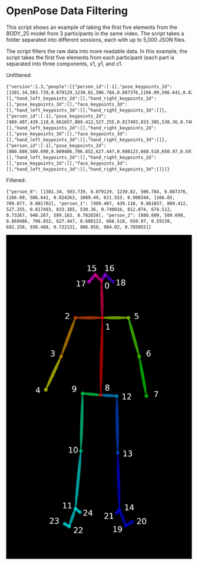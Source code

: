 ﻿# OpenPose Data Filtering
 
 This script shows an example of taking the first five elements from the BODY_25 model from 3 participants in the same video.
The script takes a folder separated into different sessions, each with up to 5,000 JSON files.

The script filters the raw data into more readable data.
In this example, the script takes the first five elements from each participant (each part is separated into three components, x1, y1, and c1.

Unfiltered:
```
{"version":1.3,"people":[{"person_id":[-1],"pose_keypoints_2d":[1301.34,503.739,0.879129,1230.82,506.784,0.887376,1166.09,506.641,0.824263,1089.49,621.553,0.908344,1166.03,709.877,0.881702,1289.64,506.776,0.820521,1304.31,612.663,0.871652,1322,689.229,0.809425,1201.3,692.075,0.737008,1157.19,695.008,0.688801,1189.59,801.019,0.551479,1104.23,880.524,0.226973,1242.53,686.328,0.710115,1330.9,786.382,0.813165,1230.73,860.022,0.768912,1286.76,483.235,0.899501,1307.27,486.111,0.535373,1248.44,453.788,0.884608,0,0,0,1204.24,907.129,0.679175,1213.13,907.14,0.759391,1213.07,859.851,0.543717,1107.18,910.001,0.215509,1107.21,909.998,0.176995,1095.37,877.563,0.1953],"face_keypoints_2d":[],"hand_left_keypoints_2d":[],"hand_right_keypoints_2d":[],"pose_keypoints_3d":[],"face_keypoints_3d":[],"hand_left_keypoints_3d":[],"hand_right_keypoints_3d":[]},{"person_id":[-1],"pose_keypoints_2d":[989.487,439.118,0.861657,889.412,527.255,0.817493,833.385,530.36,0.740816,812.874,674.512,0.73267,948.267,589.163,0.782658,954.048,509.66,0.847246,953.997,656.898,0.783424,1024.69,727.436,0.838671,912.879,733.333,0.613252,877.591,742.271,0.539288,1039.5,853.969,0.667173,0,0,0,951.118,718.576,0.646028,1095.42,809.904,0.826445,1071.79,889.355,0.200574,965.891,418.513,0.832446,992.365,415.545,0.678057,904.113,430.138,0.878892,0,0,0,1086.59,927.562,0.100318,0,0,0,1071.8,883.441,0.174235,0,0,0,0,0,0,0,0,0],"face_keypoints_2d":[],"hand_left_keypoints_2d":[],"hand_right_keypoints_2d":[],"pose_keypoints_3d":[],"face_keypoints_3d":[],"hand_left_keypoints_3d":[],"hand_right_keypoints_3d":[]},{"person_id":[-1],"pose_keypoints_2d":[880.609,509.698,0.869486,706.852,627.447,0.608123,668.518,650.97,0.59138,692.258,930.488,0.732131,906.958,904.02,0.785855,745.181,603.84,0.425503,792.208,786.221,0.672625,907.055,856.941,0.780485,780.485,942.346,0.339389,724.566,986.453,0.332165,1104.18,1051.28,0.614972,0,0,0,830.466,889.418,0.403877,1071.93,951.094,0.728481,0,0,0,860.018,494.939,0.838554,0,0,0,771.634,503.642,0.844651,0,0,0,0,0,0,0,0,0,0,0,0,0,0,0,0,0,0,0,0,0],"face_keypoints_2d":[],"hand_left_keypoints_2d":[],"hand_right_keypoints_2d":[],"pose_keypoints_3d":[],"face_keypoints_3d":[],"hand_left_keypoints_3d":[],"hand_right_keypoints_3d":[]}]}
```

Filtered:
```
{"person_0": [1301.34, 503.739, 0.879129, 1230.82, 506.784, 0.887376, 1166.09, 506.641, 0.824263, 1089.49, 621.553, 0.908344, 1166.03, 709.877, 0.881702], "person_1": [989.487, 439.118, 0.861657, 889.412, 527.255, 0.817493, 833.385, 530.36, 0.740816, 812.874, 674.512, 0.73267, 948.267, 589.163, 0.782658], "person_2": [880.609, 509.698, 0.869486, 706.852, 627.447, 0.608123, 668.518, 650.97, 0.59138, 692.258, 930.488, 0.732131, 906.958, 904.02, 0.785855]}
```
 
![BODY_25 Image](keypoints_pose_25.png)

